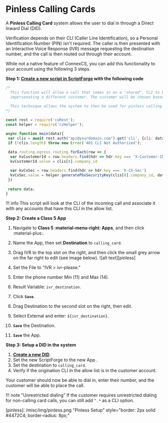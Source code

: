 # Pinless Calling Cards

A **Pinless Calling Card** system allows the user to dial in through a Direct Inward Dial (DID).

Verification depends on their CLI (Caller Line Identification), so a Personal Identification Number (PIN) isn't required. The caller is then presented with an Interactive Voice Response (IVR) message requesting the destination number, and the call is then routed out through their account.

While not a native feature of ConnexCS, you can add this functionality to your account using the following 3 steps.

**Step 1: [Create a new script in ScriptForge](https://docs.connexcs.com/apps/architecture/script/#build-script) with the following code**

```javascript
/*
  This function will allow a call that comes in on a "shared", CLI to be sent to the Class 5 system
  impersonating a different customer. The customer will be chosen based upon a pre-entered CLI.
  
  This technique allows the system to then be used for pinless calling card services
*/

const rest = require('cxRest');
const helper = require('cxHelper');

async function main(data){
 var clis = await rest.auth("api@yourdomain.com").get('cli', {cli: data.routing.cli});
 if (!clis.length) throw new Error('401 CLI Not Authorized');
 
 data.routing.egress_routing.forEach(row => {
  var kvCustomerId = row.headers.find(hdr => hdr.key === 'X-Customer-ID')
  kvCustomerId.value = clis[0].company_id

  var kvCxSec = row.headers.find(hdr => hdr.key === 'X-CX-Sec')
  kvCxSec.value = helper.generatePbxSecurityKey(clis[0].company_id, data.routing.server);
 })
 
 return data;
}
```

!!! info
    This script will look at the CLI of the incoming call and associate it with any accounts that have this CLI in the allow list.

**Step 2: Create a Class 5 App**

1. Navigate to **Class 5 :material-menu-right: Apps**, and then click :material-plus:.
2. Name the App, then set **Destination** to `calling_card`.
3. Drag IVR to the top slot on the right, and then click the small grey arrow on the far right to edit (see image below).
    ![alt text][pinless]

4. Set the File to "IVR > ivr-please."
5. Enter the phone number Min (11) and Max (14).
6. Result Variable: `ivr_destination`.
7. Click **`Save`**.
8. Drag Destination to the second slot on the right, then edit.
9. Select External and enter: `${ivr_destination}`.
10. **`Save`** the Destination.
11. **`Save`** the App.

**Step 3: Setup a DID in the system**

1. [**Create a new DID**](https://docs.connexcs.com/customer/did/#configure-direct-inward-call).
2. Set the new ScriptForge to the new App .
3. Set the destination to `calling_card`.
4. Verify if the origination CLI in the allow list is in the customer account.

Your customer should now be able to dial in, enter their number, and the customer will be able to place the call.

!!! note "Unrestricted dialing"
    If the customer requires unrestricted dialing for non-calling card calls, you can still add `^.*` as a CLI option.

[pinless]: /misc/img/pinless.png "Pinless Setup" style="border: 2px solid #4472C4; border-radius: 8px;"
